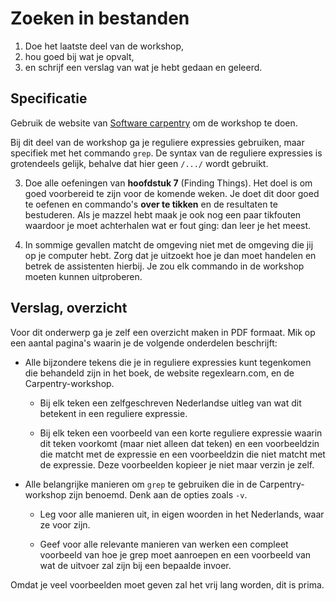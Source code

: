 # Zoeken in bestanden

1. Doe het laatste deel van de workshop,
2. hou goed bij wat je opvalt,
3. en schrijf een verslag van wat je hebt gedaan en geleerd.

## Specificatie

Gebruik de website van [Software carpentry](https://swcarpentry.github.io/shell-novice/) om de workshop te doen.

Bij dit deel van de workshop ga je reguliere expressies gebruiken, maar specifiek met het commando `grep`. De syntax van de reguliere expressies is grotendeels gelijk, behalve dat hier geen `/.../` wordt gebruikt.

3.  Doe alle oefeningen van **hoofdstuk 7** (Finding Things). Het doel is om goed voorbereid te zijn voor de komende weken. Je doet dit door goed te oefenen en commando's **over te tikken** en de resultaten te bestuderen. Als je mazzel hebt maak je ook nog een paar tikfouten waardoor je moet achterhalen wat er fout ging: dan leer je het meest.

4.  In sommige gevallen matcht de omgeving niet met de omgeving die jij op je computer hebt. Zorg dat je uitzoekt hoe je dan moet handelen en betrek de assistenten hierbij. Je zou elk commando in de workshop moeten kunnen uitproberen.

## Verslag, overzicht

Voor dit onderwerp ga je zelf een overzicht maken in PDF formaat. Mik op een aantal pagina's waarin je de volgende onderdelen beschrijft:

- Alle bijzondere tekens die je in reguliere expressies kunt tegenkomen die behandeld zijn in het boek, de website regexlearn.com, en de Carpentry-workshop.

    - Bij elk teken een zelfgeschreven Nederlandse uitleg van wat dit betekent in een reguliere expressie.

    - Bij elk teken een voorbeeld van een korte reguliere expressie waarin dit teken voorkomt (maar niet alleen dat teken) en een voorbeeldzin die matcht met de expressie en een voorbeeldzin die niet matcht met de expressie. Deze voorbeelden kopieer je niet maar verzin je zelf.

- Alle belangrijke manieren om `grep` te gebruiken die in de Carpentry-workshop zijn benoemd. Denk aan de opties zoals `-v`.

    - Leg voor alle manieren uit, in eigen woorden in het Nederlands, waar ze voor zijn.

    - Geef voor alle relevante manieren van werken een compleet voorbeeld van hoe je grep moet aanroepen en een voorbeeld van wat de uitvoer zal zijn bij een bepaalde invoer.

Omdat je veel voorbeelden moet geven zal het vrij lang worden, dit is prima.
